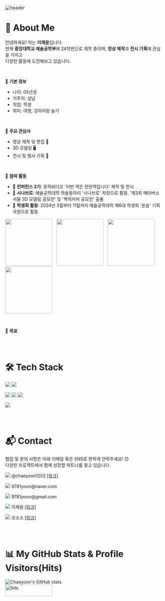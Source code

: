 ![header](https://capsule-render.vercel.app/api?type=waving&height=300&color=gradient&text=Chaeyoon's%20GITHUB&textBg=false)

# 🌟 About Me

안녕하세요! 저는 **이채윤**입니다.  
현재 **중앙대학교 예술공학부**에 24학번으로 재학 중이며, **영상 제작**과 **전시 기획**에 관심을 가지고  
다양한 활동에 도전해보고 있습니다.

<br>

📌 **기본 정보** 
- 나이: 05년생
- 거주지: 성남
- 직업: 학생
- 취미: 여행, 강아지랑 놀기

<br>

📌 **주요 관심사**  
- 영상 제작 및 편집 🎥  
- 3D 모델링 🖥️  
- 전시 및 행사 기획 🎪  

<br>

📌 **참여 활동**  
- 🎥 **컨퍼런스 2기**: 뮤직비디오 '이번 역은 찬란역입니다' 제작 및 전시  
- 🎨 **시나브로**: 예술공학대학 학술동아리 '시나브로' 차장으로 활동. '제3회 메타버스 서울 3D 모델링 공모전' 및 '백억커피 공모전' 출품  
- 🎪 **학생회 활동**: 2024년 3월부터 11월까지 예술공학대학 제6대 학생회 '윤슬' 기획국원으로 활동
<p>
  <img src="https://github.com/user-attachments/assets/5355c45a-7309-4804-a51a-9f0ab742fcc4" width="150" style="margin-right: 10px;" />
  <img src="https://github.com/user-attachments/assets/2b042924-a0de-496f-a5d1-1b56f4db8ad2" width="150" style="margin-right: 10px;" />
  <img src="https://github.com/user-attachments/assets/b1709531-eb52-48a1-a6c2-66c0cc21db49" width="150" style="margin-right: 10px;" />
  <img src="https://github.com/user-attachments/assets/03d3e25e-aae6-4c6f-b70c-527062d4b5ce" width="150" />
</p>

<br>

📌 **목표** 


<br><br>


# 🛠️ Tech Stack

<p>
  <img src="https://img.shields.io/badge/Cinema4D-011A6A?style=flat&logo=cinema4d&logoColor=white"/>
  <img src="https://img.shields.io/badge/Maya-00C4CC?style=flat&logo=autodesk&logoColor=white"/>
</p>
<p>
  <img src="https://img.shields.io/badge/Premiere Pro-9999FF?style=flat&logo=adobepremierepro&logoColor=white"/>
  <img src="https://img.shields.io/badge/Photoshop-31A8FF?style=flat&logo=adobephotoshop&logoColor=white"/>
  <img src="https://img.shields.io/badge/Illustrator-FF9A00?style=flat&logo=adobeillustrator&logoColor=white"/>
</p>
<p>
  <img src="https://img.shields.io/badge/Python-3776AB?style=flat&logo=python&logoColor=white"/>
</p>


<br><br>


# 📬 Contact
<p>
  협업 및 문의 사항은 아래 이메일 혹은 SNS로 편하게 연락주세요! 😊 <br>
  다양한 프로젝트에서 함께 성장할 파트너를 찾고 있습니다.  
</p>

<p>
  <img src="https://img.shields.io/badge/Instagram-E4405F?style=flat&logo=instagram&logoColor=white"/>
  @chaeyoon1202
  <a href="https://www.instagram.com/chaeyoon1202/profilecard/?igsh=MWgzYXlybW0xejI5Ng==" target="_blank">[링크]</a>
</p>

<p>
  <img src="https://img.shields.io/badge/Naver-03C75A?style=flat&logo=naver&logoColor=white"/>
  9781yoon@naver.com
</p>

<p>
  <img src="https://img.shields.io/badge/Gmail-D14836?style=flat&logo=gmail&logoColor=white"/>
  9781yoon@gmail.com
</p>

<p>
  <img src="https://img.shields.io/badge/YouTube-FF0000?style=flat&logo=youtube&logoColor=white"/>
  이채윤
  <a href="https://youtube.com/channel/UCB2Nm5Dva5FVxAxoVLuK_nQ?si=TtdBUtjAFdHR9-So" target="_blank">[링크]</a>
</p>

<p>
  <img src="https://img.shields.io/badge/YouTube-FF0000?style=flat&logo=youtube&logoColor=white"/>
  오소소
  <a href="https://youtube.com/@ossosso0326?si=LnENaAXVI1ZXZebm" target="_blank">[링크]</a>
</p>


<br><br>


# 📊 My GitHub Stats & Profile Visitors(Hits)

![Chaeyoon's GitHub stats](https://github-readme-stats.vercel.app/api?username=leechaeyoon0525&show_icons=true&theme=apprentice)  
  <a href="https://hits.seeyoufarm.com">
    <img src="https://hits.seeyoufarm.com/api/count/incr/badge.svg?url=https%3A%2F%2Fgithub.com%2Fleechaeyoon0525%2Fleechaeyoon0525.git&count_bg=%238994F5&title_bg=%23909090&icon=&icon_color=%23E7E7E7&title=hits&edge_flat=false" 
         alt="hits" width="150" height="37.5"/>
  </a>
</p>
